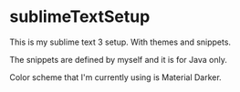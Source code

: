 # sublimeTextSetup
This is my sublime text 3 setup. With themes and snippets.

The snippets are defined by myself and it is for Java only.

Color scheme that I'm currently using is Material Darker.
